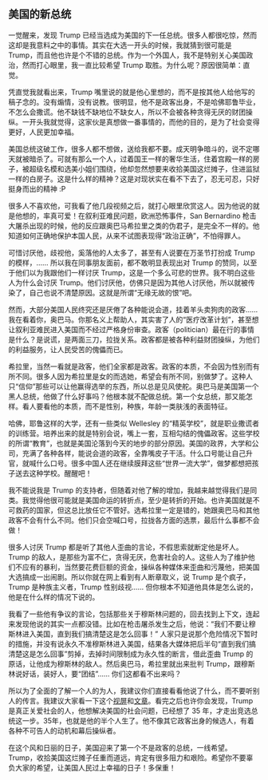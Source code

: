 ## 美国的新总统

一觉醒来，发现 Trump 已经当选成为美国的下一任总统。很多人都很吃惊，然而这却是我意料之中的事情。其实在大选一开头的时候，我就猜到很可能是 Trump，而且他也许是个不错的总统。作为一个外国人，我不是特别关心美国政治，然而打心眼里，我一直比较希望 Trump 取胜。为什么呢？原因很简单：直觉。

凭直觉我就看出来，Trump 嘴里说的就是他心里想的，而不是按其他人给他写的稿子念的。没有煽情，没有说教。很明显，他不是政客出身，不是哈佛耶鲁毕业，不怎么会撒谎。他不缺钱不缺地位不缺女人，所以不会被各种贪得无厌的财团操纵。一开头我就觉得，这家伙是真想做一番事情的，而他的目的，是为了社会变得更好，人民更加幸福。

美国总统这破工作，很多人都不想做，送给我都不要。成天明争暗斗的，说不定哪天就被暗杀了。可就有那么一个人，过着国王一样的奢华生活，住着宫殿一样的房子，被超级名模和选美小姐们围绕，他却忽然想要来收拾美国这烂摊子，住进监狱一样的白房子。这是什么样的精神？这是对现状实在看不下去了，忍无可忍，只好挺身而出的精神 :P

很多人不喜欢他，可我看了他几段视频之后，就打心眼里欣赏这人。因为他说的就是他想的，率真可爱！在叙利亚难民问题，欧洲恐怖事件，San Bernardino 枪击大屠杀出现的时候，他的反应跟奥巴马希拉里之类的伪君子，是完全不一样的。他知道如何正确地保护本国人民，从来不试图表现得“政治正确”，不怕得罪人。

可惜讨厌他，歧视他，奚落他的人太多了，甚至有人说要在万圣节打扮成 Trump 的模样，…… 所以我在同事朋友面前，都不敢明显表现出对 Trump 的赞同，以至于他们以为我跟他们一样讨厌 Trump，这是一个多么可悲的世界。我不明白这些人为什么会讨厌 Trump。他们讨厌他，仿佛只是因为其他人讨厌他，所以就被传染了，自己也说不清楚原因。这就是所谓“无缘无故的恨”吧。

然而，大部分美国人民终究还是厌倦了各种能说会道，挂着羊头卖狗肉的政客…… 我在看着你，奥巴马。你那名义上帮助人，其实害了人的“医疗改革计划”，甚至想让叙利亚难民进入美国而不经过严格身份审查。政客（politician）最在行的事情是什么？是说谎，是两面三刀，拉拢关系。政客都是被各种利益财团操纵，为他们的利益服务，让人民受苦的傀儡而已。

希拉里，当然一看就是政客，他们全家都是政客。政客的本质，不会因为性别而有所不同。很多人因为希拉里是女的而选她，希望会有所不同，别做梦了。这种人只“信仰”那些可以让他赢得选举的东西，所以总是见风使舵。奥巴马是美国第一个黑人总统，他做了什么好事吗？他根本就不配做总统。第一个女总统，那又能怎样。看人要看他的本质，而不是性别，种族，年龄一类肤浅的表面特征。

哈佛，耶鲁这样的大学，还有一些类似 Wellesley 的“精英学校”，就是职业撒谎者的训练营。培养出来的就是特别会说，嘴上一套，互相勾结的傀儡政客。这些学校的所谓“教育”，也就是美国沦落到今天的地步的部分原因。美国的政界，大学和公司，充满了各种各样，能说会道的政客，全靠嘴皮子干活。什么口号能让自己升官，就喊什么口号。很多中国人还在继续膜拜这些“世界一流大学”，做梦都想把孩子送去这种学校。醒醒吧！

我不能说我是 Trump 的支持者，但随着对他了解的增加，我越来越觉得我们是同类。我觉得他很可能就是美国命运的转折点，至少是转折的开始。也许美国就是不可救药的国家，但这总比放任它不管好。选希拉里一定是错的，她跟奥巴马和其他政客不会有什么不同。他们只会空喊口号，拉拢各方面的选票，最后什么事都不会做！

很多人讨厌 Trump 都是听了其他人歪曲的言论，不假思索就断定他是坏人。Trump 的敌人，是那些为富不仁，贪得无厌，危害社会的人。这些人为了维护他们不应有的暴利，当然要花费巨额的资金，操纵各种媒体来歪曲和污蔑他，把美国大选搞成一出闹剧。所以你就在网上看到有人断章取义，说 Trump 是个疯子，Trump 是种族主义者，Trump 性别歧视…… 但你根本不知道他具体是怎么说的，他是在什么样的情况下说的。

我看了一些他有争议的言论，包括那些关于穆斯林问题的，回去找到上下文，连起来发现他说的其实一点都没错。比如在枪击屠杀发生之后，他说：“我们不要让穆斯林进入美国，直到我们搞清楚这是怎么回事！” 人家只是说那个危险情况下暂时的措施，并没有说永久不准穆斯林进入美国，结果各大媒体把后半句“直到我们搞清楚这是怎么回事”剪掉，去掉时间限制成为永久性的断言，借此歪曲 Trump 的原话，让他成为穆斯林的敌人。然后奥巴马，希拉里就出来批判 Trump，跟穆斯林说好话，装好人，要“团结”…… 你们这都看不出来吗？

所以为了全面的了解一个人的为人，我建议你们直接看看他说了什么，而不要听别人的传言。我建议大家看一下这个[视屏](https://www.youtube.com/watch?v=OCabT_O0YSM)和[文章](http://cj.sina.com.cn/article/detail/2949462582/98422)。看完之后也许你会发现，Trump 是真正关爱社会的人，他想解决美国的社会问题，已经想了 35 年，才走出竞选总统这一步。35年，也就是他的半个人生了。他不像其它政客出身的候选人，有着各种不可告人的动机和幕后操纵者。

在这个风和日丽的日子，美国迎来了第一个不是政客的总统，一线希望。Trump，收拾美国这烂摊子任重而道远，肯定有很多阻力和艰险。希望你不要辜负大家的希望，让美国人民过上幸福的日子！多保重！
